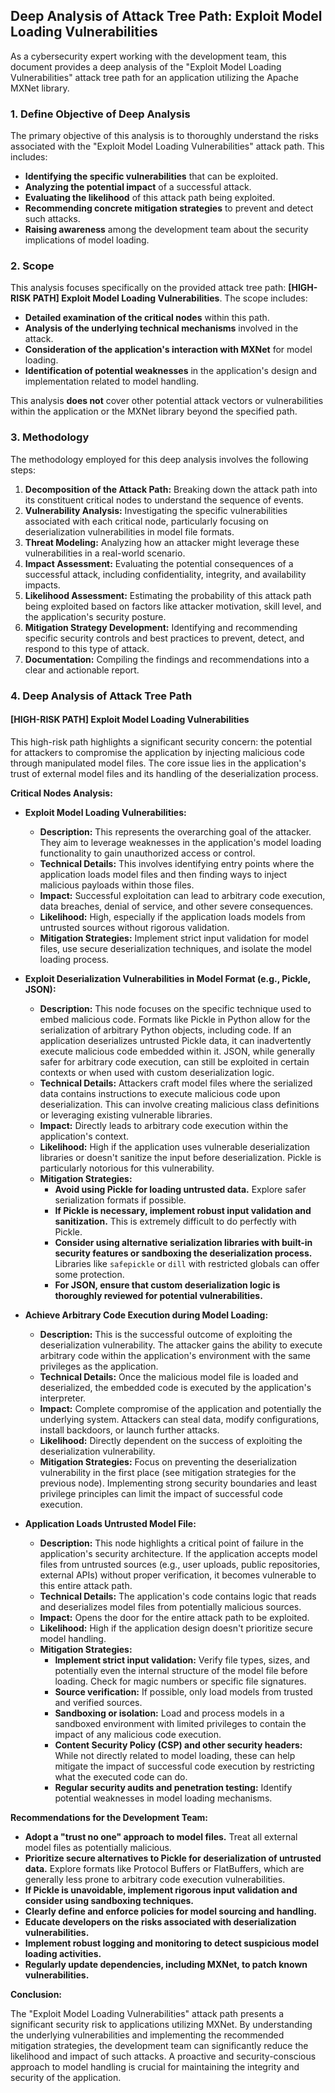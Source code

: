 ## Deep Analysis of Attack Tree Path: Exploit Model Loading Vulnerabilities

As a cybersecurity expert working with the development team, this document provides a deep analysis of the "Exploit Model Loading Vulnerabilities" attack tree path for an application utilizing the Apache MXNet library.

### 1. Define Objective of Deep Analysis

The primary objective of this analysis is to thoroughly understand the risks associated with the "Exploit Model Loading Vulnerabilities" attack path. This includes:

* **Identifying the specific vulnerabilities** that can be exploited.
* **Analyzing the potential impact** of a successful attack.
* **Evaluating the likelihood** of this attack path being exploited.
* **Recommending concrete mitigation strategies** to prevent and detect such attacks.
* **Raising awareness** among the development team about the security implications of model loading.

### 2. Scope

This analysis focuses specifically on the provided attack tree path: **[HIGH-RISK PATH] Exploit Model Loading Vulnerabilities**. The scope includes:

* **Detailed examination of the critical nodes** within this path.
* **Analysis of the underlying technical mechanisms** involved in the attack.
* **Consideration of the application's interaction with MXNet** for model loading.
* **Identification of potential weaknesses** in the application's design and implementation related to model handling.

This analysis **does not** cover other potential attack vectors or vulnerabilities within the application or the MXNet library beyond the specified path.

### 3. Methodology

The methodology employed for this deep analysis involves the following steps:

1. **Decomposition of the Attack Path:** Breaking down the attack path into its constituent critical nodes to understand the sequence of events.
2. **Vulnerability Analysis:** Investigating the specific vulnerabilities associated with each critical node, particularly focusing on deserialization vulnerabilities in model file formats.
3. **Threat Modeling:**  Analyzing how an attacker might leverage these vulnerabilities in a real-world scenario.
4. **Impact Assessment:** Evaluating the potential consequences of a successful attack, including confidentiality, integrity, and availability impacts.
5. **Likelihood Assessment:** Estimating the probability of this attack path being exploited based on factors like attacker motivation, skill level, and the application's security posture.
6. **Mitigation Strategy Development:**  Identifying and recommending specific security controls and best practices to prevent, detect, and respond to this type of attack.
7. **Documentation:**  Compiling the findings and recommendations into a clear and actionable report.

### 4. Deep Analysis of Attack Tree Path

#### [HIGH-RISK PATH] Exploit Model Loading Vulnerabilities

This high-risk path highlights a significant security concern: the potential for attackers to compromise the application by injecting malicious code through manipulated model files. The core issue lies in the application's trust of external model files and its handling of the deserialization process.

**Critical Nodes Analysis:**

* **Exploit Model Loading Vulnerabilities:**
    * **Description:** This represents the overarching goal of the attacker. They aim to leverage weaknesses in the application's model loading functionality to gain unauthorized access or control.
    * **Technical Details:** This involves identifying entry points where the application loads model files and then finding ways to inject malicious payloads within those files.
    * **Impact:** Successful exploitation can lead to arbitrary code execution, data breaches, denial of service, and other severe consequences.
    * **Likelihood:**  High, especially if the application loads models from untrusted sources without rigorous validation.
    * **Mitigation Strategies:** Implement strict input validation for model files, use secure deserialization techniques, and isolate the model loading process.

* **Exploit Deserialization Vulnerabilities in Model Format (e.g., Pickle, JSON):**
    * **Description:** This node focuses on the specific technique used to embed malicious code. Formats like Pickle in Python allow for the serialization of arbitrary Python objects, including code. If an application deserializes untrusted Pickle data, it can inadvertently execute malicious code embedded within it. JSON, while generally safer for arbitrary code execution, can still be exploited in certain contexts or when used with custom deserialization logic.
    * **Technical Details:**  Attackers craft model files where the serialized data contains instructions to execute malicious code upon deserialization. This can involve creating malicious class definitions or leveraging existing vulnerable libraries.
    * **Impact:**  Directly leads to arbitrary code execution within the application's context.
    * **Likelihood:** High if the application uses vulnerable deserialization libraries or doesn't sanitize the input before deserialization. Pickle is particularly notorious for this vulnerability.
    * **Mitigation Strategies:**
        * **Avoid using Pickle for loading untrusted data.** Explore safer serialization formats if possible.
        * **If Pickle is necessary, implement robust input validation and sanitization.**  This is extremely difficult to do perfectly with Pickle.
        * **Consider using alternative serialization libraries with built-in security features or sandboxing the deserialization process.** Libraries like `safepickle` or `dill` with restricted globals can offer some protection.
        * **For JSON, ensure that custom deserialization logic is thoroughly reviewed for potential vulnerabilities.**

* **Achieve Arbitrary Code Execution during Model Loading:**
    * **Description:** This is the successful outcome of exploiting the deserialization vulnerability. The attacker gains the ability to execute arbitrary code within the application's environment with the same privileges as the application.
    * **Technical Details:** Once the malicious model file is loaded and deserialized, the embedded code is executed by the application's interpreter.
    * **Impact:**  Complete compromise of the application and potentially the underlying system. Attackers can steal data, modify configurations, install backdoors, or launch further attacks.
    * **Likelihood:**  Directly dependent on the success of exploiting the deserialization vulnerability.
    * **Mitigation Strategies:**  Focus on preventing the deserialization vulnerability in the first place (see mitigation strategies for the previous node). Implementing strong security boundaries and least privilege principles can limit the impact of successful code execution.

* **Application Loads Untrusted Model File:**
    * **Description:** This node highlights a critical point of failure in the application's security architecture. If the application accepts model files from untrusted sources (e.g., user uploads, public repositories, external APIs) without proper verification, it becomes vulnerable to this entire attack path.
    * **Technical Details:** The application's code contains logic that reads and deserializes model files from potentially malicious sources.
    * **Impact:**  Opens the door for the entire attack path to be exploited.
    * **Likelihood:**  High if the application design doesn't prioritize secure model handling.
    * **Mitigation Strategies:**
        * **Implement strict input validation:** Verify file types, sizes, and potentially even the internal structure of the model file before loading. Check for magic numbers or specific file signatures.
        * **Source verification:** If possible, only load models from trusted and verified sources.
        * **Sandboxing or isolation:** Load and process models in a sandboxed environment with limited privileges to contain the impact of any malicious code execution.
        * **Content Security Policy (CSP) and other security headers:** While not directly related to model loading, these can help mitigate the impact of successful code execution by restricting what the executed code can do.
        * **Regular security audits and penetration testing:**  Identify potential weaknesses in model loading mechanisms.

**Recommendations for the Development Team:**

* **Adopt a "trust no one" approach to model files.** Treat all external model files as potentially malicious.
* **Prioritize secure alternatives to Pickle for deserialization of untrusted data.** Explore formats like Protocol Buffers or FlatBuffers, which are generally less prone to arbitrary code execution vulnerabilities.
* **If Pickle is unavoidable, implement rigorous input validation and consider using sandboxing techniques.**
* **Clearly define and enforce policies for model sourcing and handling.**
* **Educate developers on the risks associated with deserialization vulnerabilities.**
* **Implement robust logging and monitoring to detect suspicious model loading activities.**
* **Regularly update dependencies, including MXNet, to patch known vulnerabilities.**

**Conclusion:**

The "Exploit Model Loading Vulnerabilities" attack path presents a significant security risk to applications utilizing MXNet. By understanding the underlying vulnerabilities and implementing the recommended mitigation strategies, the development team can significantly reduce the likelihood and impact of such attacks. A proactive and security-conscious approach to model handling is crucial for maintaining the integrity and security of the application.